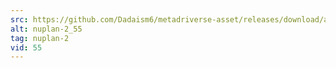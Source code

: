 ```yaml
---
src: https://github.com/Dadaism6/metadriverse-asset/releases/download/assetsv1.0.2/nuplan-2_55.mp4
alt: nuplan-2_55
tag: nuplan-2
vid: 55
---
```

